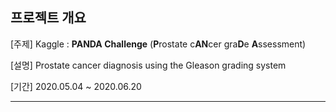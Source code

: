 ## 프로젝트 개요

[주제] Kaggle : **PANDA Challenge** (**P**rostate c**AN**cer gra**D**e **A**ssessment)

[설명] Prostate cancer diagnosis using the Gleason grading system

[기간] 2020.05.04 ~ 2020.06.20

---

